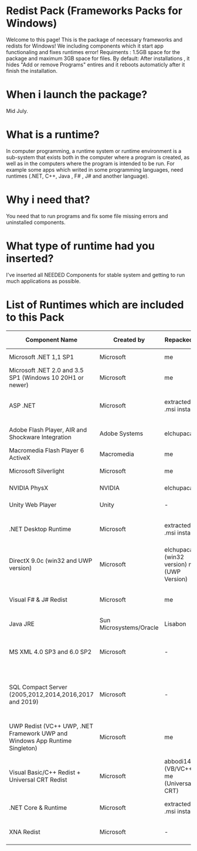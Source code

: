 # Redist Pack (Frameworks Packs for Windows)
Welcome to this page!
  This is the package of necessary frameworks and redists for Windows!
  We including components which it start app functionaling and fixes runtimes error!
  Requiments : 1.5GB space for the package and maximum 3GB space for files.
  By default: After installations , it hides "Add or remove Programs" entires and it reboots automaticly after it finish the installation.
 
# When i launch the package?
Mid July.

# What is a runtime?

In computer programming, a runtime system or runtime environment is a sub-system that exists both in the computer where a program is created, as well as in the computers where the program is intended to be run.
For example some apps which writed in some programming languages, need runtimes (.NET, C++, Java , F# , J# and another language).

# Why i need that?

You need that to run programs and fix some file missing errors and uninstalled components.

# What type of runtime had you inserted?
I've inserted all NEEDED Components for stable system and getting to run much applications as possible.

# List of Runtimes which are included to this Pack

| Component Name                                                              | Created by              | Repacked By                                   | Why is needed for?                                                            |
|-----------------------------------------------------------------------------|-------------------------|-----------------------------------------------|-------------------------------------------------------------------------------|
| Microsoft .NET 1,1 SP1                                                      | Microsoft               | me                                            | Running OLD Apps                                                              |
| Microsoft .NET 2.0 and 3.5 SP1 (Windows 10 20H1 or newer)                   | Microsoft               | me                                            | Running OLDer Apps                                                            |
| ASP .NET                                                                    | Microsoft               | extracted .msi installer                      | Running Web Apps and Script writed in .NET                                    |
| Adobe Flash Player, AIR and Shockware Integration                           | Adobe Systems           | elchupacabra                                  | Running Offline Flash Content (.swf files)                                    |
| Macromedia Flash Player 6 ActiveX                                           | Macromedia              | me                                            | Running 00s Games                                                             |
| Microsoft Silverlight                                                       | Microsoft               | me                                            | Running web content                                                           |
| NVIDIA PhysX                                                                | NVIDIA                  | elchupacabra                                  | NVIDIA Driver Component                                                       |
| Unity Web Player                                                            | Unity                   | -                                             | Playing DCR format in player                                                  |
| .NET Desktop Runtime                                                        | Microsoft               | extracted .msi installer                      | Running Desktop Apps writed in .NET language                                  |
| DirectX 9.0c (win32 and UWP version)                                        | Microsoft               | elchupacabra (win32 version) me (UWP Version) | Runinng apps and games which need DirectX 9.0c Support                        |
| Visual F# & J# Redist                                                       | Microsoft               | me                                            | .NET Framework complementary components                                       |
| Java JRE                                                                    | Sun Microsystems/Oracle | Lisabon                                       | Running ".jar apps"                                                           |
| MS XML 4.0 SP3 and 6.0 SP2                                                  | Microsoft               | -                                             | Running old Microsoft Games (Flight Simulator X ,as example)                  |
| SQL Compact Server (2005,2012,2014,2016,2017 and 2019)                      | Microsoft               | -                                             | Running apps which needed indexing and searching and creating local databases |
| UWP Redist (VC++ UWP, .NET Framework UWP and Windows App Runtime Singleton) | Microsoft               | me                                            | Running some UWP apps and faster starting MS Store Downloading.               |
| Visual Basic/C++ Redist + Universal CRT Redist                              | Microsoft               | abbodi1406 (VB/VC++) me (Universal CRT)       | Fixing runtime errors and Running apps writing C/C++ or Visual Basic.         |
| .NET Core & Runtime                                                         | Microsoft               | extracted .msi installer                      | Running terminal .NET Apps                                                    |
| XNA Redist                                                                  | Microsoft               | -                                             | Component for 00s - 10s Games                                                 |
